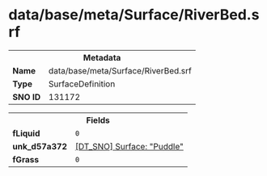 <h1>data/base/meta/Surface/RiverBed.srf</h1><table><tr><th colspan="100%">Metadata</th></tr><tr><td><b>Name</b></td><td>data/base/meta/Surface/RiverBed.srf</td></tr><tr><td><b>Type</b></td><td>SurfaceDefinition</td></tr><tr><td><b>SNO ID</b></td><td>131172</td></tr></table>

<table><tr><th colspan="100%">Fields</th></tr><tr><td><b>fLiquid</b></td><td><code>0</code></td></tr><tr><td><b>unk_d57a372</b></td><td><a href="Puddle.srf">[DT_SNO] Surface: "Puddle"</a></td></tr><tr><td><b>fGrass</b></td><td><code>0</code></td></tr></table>

